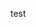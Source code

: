 <!--
 * @Author: bin.wang 852881230@qq.com
 * @Date: 2022-09-12 18:53:45
 * @LastEditors: bin.wang 852881230@qq.com
 * @LastEditTime: 2022-09-12 18:54:06
 * @FilePath: \博客\docs\guide\test.md
 * @Description: 这是默认设置,请设置`customMade`, 打开koroFileHeader查看配置 进行设置: https://github.com/OBKoro1/koro1FileHeader/wiki/%E9%85%8D%E7%BD%AE
-->
test